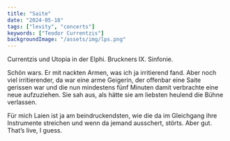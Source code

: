 ```yaml
---
title: "Saite"
date: "2024-05-18"
tags: ["levity", "concerts"]
keywords: ["Teodor Currentzis"]
backgroundImage: "/assets/img/lps.png"
---
```

Currentzis und Utopia in der Elphi. Bruckners IX. Sinfonie.

Schön wars. Er mit nackten Armen, was ich ja irritierend fand. Aber noch viel irritierender, da war eine arme Geigerin, der offenbar eine Saite gerissen war und die nun mindestens fünf Minuten damit verbrachte eine neue aufzuziehen. Sie sah aus, als hätte sie am liebsten heulend die Bühne verlassen.

Für mich Laien ist ja am beindruckendsten, wie die da im Gleichgang ihre Instrumente streichen und wenn da jemand ausschert, störts. Aber gut. That’s live, I guess.